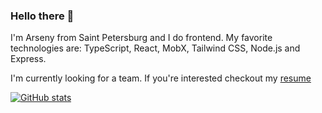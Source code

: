 ### Hello there 👋

I'm Arseny from Saint Petersburg and I do frontend. My favorite technologies are: TypeScript, React, MobX, Tailwind CSS, Node.js and Express.

I'm currently looking for a team. If you're interested checkout my [resume](https://yap8.github.io/portfolio/Nebozhenko_Frontend_Resume.pdf)

[![GitHub stats](https://github-readme-stats.vercel.app/api?username=yap8)](https://github.com/anuraghazra/github-readme-stats)
